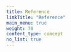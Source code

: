 ```yaml
---
title: Reference
linkTitle: "Reference"
main_menu: true
weight: 70
content_type: concept
no_list: true
---
```

